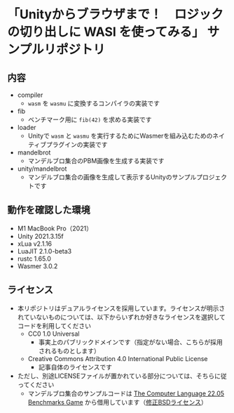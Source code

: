 # 「Unityからブラウザまで！　ロジックの切り出しに WASI を使ってみる」 サンプルリポジトリ

## 内容
- compiler
    - `wasm` を `wasmu` に変換するコンパイラの実装です
- fib
    - ベンチマーク用に `fib(42)` を求める実装です
- loader
    - Unityで `wasm` と `wasmu` を実行するためにWasmerを組み込むためのネイティブプラグインの実装です
- mandelbrot
    - マンデルブロ集合のPBM画像を生成する実装です
- unity/mandelbrot
    - マンデルブロ集合の画像を生成して表示するUnityのサンプルプロジェクトです

## 動作を確認した環境
- M1 MacBook Pro（2021）
- Unity 2021.3.15f
- xLua v2.1.16
- LuaJIT 2.1.0-beta3
- rustc 1.65.0
- Wasmer 3.0.2

## ライセンス
- 本リポジトリはデュアルライセンスを採用しています。ライセンスが明示されていないものについては、以下からいずれか好きなライセンスを選択してコードを利用してください
    - CC0 1.0 Universal
        - 事実上のパブリックドメインです（指定がない場合、こちらが採用されるものとします）
    - Creative Commons Attribution 4.0 International Public License
        - 記事自体のライセンスです
- ただし、別途LICENSEファイルが置かれている部分については、そちらに従ってください
    - マンデルブロ集合のサンプルコードは [The Computer Language 22.05 Benchmarks Game](https://benchmarksgame-team.pages.debian.net/benchmarksgame/index.html) から借用しています（[修正BSDライセンス](https://benchmarksgame-team.pages.debian.net/benchmarksgame/license.html)）
